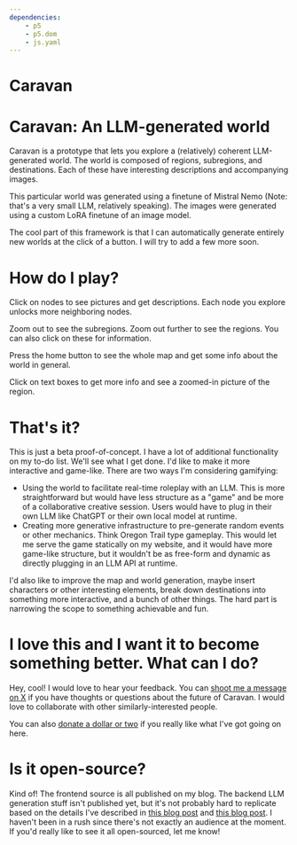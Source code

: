 ```yaml
---
dependencies:
    - p5
    - p5.dom
    - js.yaml
---
```


# Caravan

<div class="p5js-sketch" id="simple-example-holder">
    <script type="module" src="/scripts/caravan/main.js"></script>
</div>

# Caravan: An LLM-generated world

Caravan is a prototype that lets you explore a (relatively) coherent LLM-generated world. The world is composed of regions, subregions, and destinations. Each of these have interesting descriptions and accompanying images.

This particular world was generated using a finetune of Mistral Nemo (Note: that's a very small LLM, relatively speaking). The images were generated using a custom LoRA finetune of an image model.

The cool part of this framework is that I can automatically generate entirely new worlds at the click of a button. I will try to add a few more soon.

# How do I play?

Click on nodes to see pictures and get descriptions. Each node you explore unlocks more neighboring nodes.

Zoom out to see the subregions. Zoom out further to see the regions. You can also click on these for information.

Press the home button to see the whole map and get some info about the world in general.

Click on text boxes to get more info and see a zoomed-in picture of the region.

# That's it?

This is just a beta proof-of-concept. I have a lot of additional functionality on my to-do list. We'll see what I get done. I'd like to make it more interactive and game-like. There are two ways I'm considering gamifying:

- Using the world to facilitate real-time roleplay with an LLM. This is more straightforward but would have less structure as a "game" and be more of a collaborative creative session. Users would have to plug in their own LLM like ChatGPT or their own local model at runtime.
- Creating more generative infrastructure to pre-generate random events or other mechanics. Think Oregon Trail type gameplay. This would let me serve the game statically on my website, and it would have more game-like structure, but it wouldn't be as free-form and dynamic as directly plugging in an LLM API at runtime.

I'd also like to improve the map and world generation, maybe insert characters or other interesting elements, break down destinations into something more interactive, and a bunch of other things. The hard part is narrowing the scope to something achievable and fun.

# I love this and I want it to become something better. What can I do?

Hey, cool! I would love to hear your feedback. You can [shoot me a message on X](https://x.com/BeauHorenberger) if you have thoughts or questions about the future of Caravan. I would love to collaborate with other similarly-interested people.

You can also [donate a dollar or two](https://ko-fi.com/beauhorenberger) if you really like what I've got going on here.

# Is it open-source?

Kind of! The frontend source is all published on my blog. The backend LLM generation stuff isn't published yet, but it's not probably hard to replicate based on the details I've described in [this blog post](https://horenbergerb.github.io/2024/11/25/world-building-tree.html) and [this blog post](https://horenbergerb.github.io/2024/12/11/world-map-exploration.html). I haven't been in a rush since there's not exactly an audience at the moment. If you'd really like to see it all open-sourced, let me know!